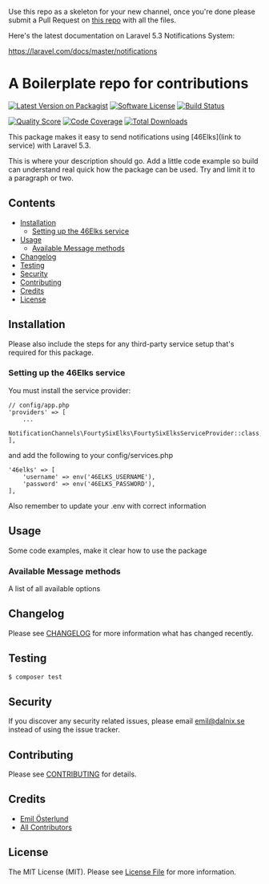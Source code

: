 Use this repo as a skeleton for your new channel, once you're done please submit a Pull Request on [this repo](https://github.com/laravel-notification-channels/new-channels) with all the files.

Here's the latest documentation on Laravel 5.3 Notifications System: 

https://laravel.com/docs/master/notifications

# A Boilerplate repo for contributions

[![Latest Version on Packagist](https://img.shields.io/packagist/v/laravel-notification-channels/46Elks.svg?style=flat-square)](https://packagist.org/packages/laravel-notification-channels/46Elks)
[![Software License](https://img.shields.io/badge/license-MIT-brightgreen.svg?style=flat-square)](LICENSE.md)
[![Build Status](https://img.shields.io/travis/laravel-notification-channels/46Elks/master.svg?style=flat-square)](https://travis-ci.org/laravel-notification-channels/46Elks)


[![Quality Score](https://img.shields.io/scrutinizer/g/laravel-notification-channels/46Elks.svg?style=flat-square)](https://scrutinizer-ci.com/g/laravel-notification-channels/46Elks)
[![Code Coverage](https://img.shields.io/scrutinizer/coverage/g/laravel-notification-channels/46Elks/master.svg?style=flat-square)](https://scrutinizer-ci.com/g/laravel-notification-channels/46Elks/?branch=master)
[![Total Downloads](https://img.shields.io/packagist/dt/laravel-notification-channels/46Elks.svg?style=flat-square)](https://packagist.org/packages/laravel-notification-channels/46Elks)

This package makes it easy to send notifications using [46Elks](link to service) with Laravel 5.3.




This is where your description should go. Add a little code example so build can understand real quick how the package can be used. Try and limit it to a paragraph or two.



## Contents

- [Installation](#installation)
	- [Setting up the 46Elks service](#setting-up-the-46Elks-service)
- [Usage](#usage)
	- [Available Message methods](#available-message-methods)
- [Changelog](#changelog)
- [Testing](#testing)
- [Security](#security)
- [Contributing](#contributing)
- [Credits](#credits)
- [License](#license)


## Installation

Please also include the steps for any third-party service setup that's required for this package.

### Setting up the 46Elks service

You must install the service provider:

```
// config/app.php
'providers' => [
    ...
    NotificationChannels\FourtySixElks\FourtySixElksServiceProvider::class,
],
```

and add the following to your config/services.php

	'46elks' => [
		'username' => env('46ELKS_USERNAME'),
		'password' => env('46ELKS_PASSWORD'),
	],
	
Also remember to update your .env with correct information
## Usage

Some code examples, make it clear how to use the package

### Available Message methods

A list of all available options

## Changelog

Please see [CHANGELOG](CHANGELOG.md) for more information what has changed recently.

## Testing

``` bash
$ composer test
```

## Security

If you discover any security related issues, please email emil@dalnix.se instead of using the issue tracker.

## Contributing

Please see [CONTRIBUTING](CONTRIBUTING.md) for details.

## Credits

- [Emil Österlund](https://github.com/larsemil)
- [All Contributors](../../contributors)

## License

The MIT License (MIT). Please see [License File](LICENSE.md) for more information.
